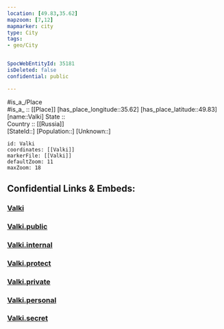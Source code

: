 ```yaml
---
location: [49.83,35.62] 
mapzoom: [7,12] 
mapmarker: city 
type: City
tags:
- geo/City


SpocWebEntityId: 35181
isDeleted: false
confidential: public

---
```

#is_a_/Place  
#is_a_ :: [[Place]] 
[has_place_longitude::35.62] 
[has_place_latitude::49.83] 
[name::Valki] 
State ::  
Country :: [[Russia]]  
[StateId::] 
[Population::] 
[Unknown::] 


```leaflet
id: Valki
coordinates: [[Valki]] 
markerFile: [[Valki]] 
defaultZoom: 11 
maxZoom: 18
```


## Confidential Links & Embeds: 

### [Valki](/_Standards/Earth/Continent/Europe/Europe~East/Ukraine/Regions~Ukraine/Kharkiv/City/Valki.md) 

### [Valki.public](/_public/Earth/Continent/Europe/Europe~East/Ukraine/Regions~Ukraine/Kharkiv/City/Valki.public.md) 

### [Valki.internal](/_internal/Earth/Continent/Europe/Europe~East/Ukraine/Regions~Ukraine/Kharkiv/City/Valki.internal.md) 

### [Valki.protect](/_protect/Earth/Continent/Europe/Europe~East/Ukraine/Regions~Ukraine/Kharkiv/City/Valki.protect.md) 

### [Valki.private](/_private/Earth/Continent/Europe/Europe~East/Ukraine/Regions~Ukraine/Kharkiv/City/Valki.private.md) 

### [Valki.personal](/_personal/Earth/Continent/Europe/Europe~East/Ukraine/Regions~Ukraine/Kharkiv/City/Valki.personal.md) 

### [Valki.secret](/_secret/Earth/Continent/Europe/Europe~East/Ukraine/Regions~Ukraine/Kharkiv/City/Valki.secret.md)

